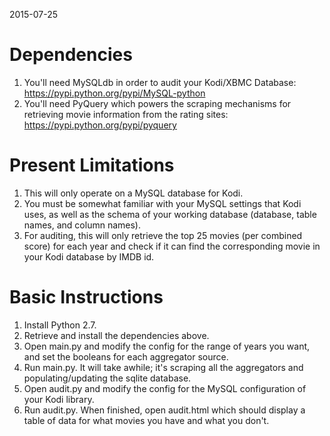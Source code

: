 2015-07-25

Dependencies
============
1. You'll need MySQLdb in order to audit your Kodi/XBMC Database: https://pypi.python.org/pypi/MySQL-python
2. You'll need PyQuery which powers the scraping mechanisms for retrieving movie information from the rating sites: https://pypi.python.org/pypi/pyquery

Present Limitations
===================
1. This will only operate on a MySQL database for Kodi.
2. You must be somewhat familiar with your MySQL settings that Kodi uses, as well as the schema of your working database (database, table names, and column names).
3. For auditing, this will only retrieve the top 25 movies (per combined score) for each year and check if it can find the corresponding movie in your Kodi database by IMDB id.

Basic Instructions
==================
1. Install Python 2.7.
2. Retrieve and install the dependencies above.
3. Open main.py and modify the config for the range of years you want, and set the booleans for each aggregator source.
4. Run main.py. It will take awhile; it's scraping all the aggregators and populating/updating the sqlite database.
5. Open audit.py and modify the config for the MySQL configuration of your Kodi library.
6. Run audit.py. When finished, open audit.html which should display a table of data for what movies you have and what you don't.